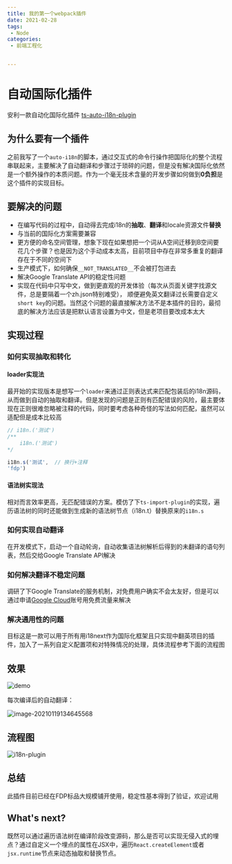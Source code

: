 ```yaml
---
title: 我的第一个webpack插件
date: 2021-02-28
tags:
 - Node
categories:
 - 前端工程化


---
```


# 自动国际化插件

安利一款自动化国际化插件 [ts-auto-i18n-plugin](https://www.npmjs.com/package/ts-auto-i18n-plugin)

## 为什么要有一个插件

之前我写了一个`auto-i18n`的脚本，通过交互式的命令行操作把国际化的整个流程串联起来，主要解决了自动翻译和步骤过于琐碎的问题，但是没有解决国际化依然是一个额外操作的本质问题。作为一个毫无技术含量的开发步骤如何做到**0负担**是这个插件的实现目标。

## 要解决的问题

- 在编写代码的过程中，自动得去完成i18n的**抽取**、**翻译**和locale资源文件**替换**
- 与当前的国际化方案需要兼容
- 更方便的命名空间管理，想象下现在如果想把一个词从A空间迁移到B空间要花几个步骤？也是因为这个手动成本太高，目前项目中存在非常多重复的翻译存在于不同的空间下
- 生产模式下，如何确保`__NOT_TRANSLATED__`不会被打包进去
- 解决Google Translate API的稳定性问题
- 实现在代码中只写中文，做到更直观的开发体验（每次从页面关键字找源文件，总是要隔着一个zh.json特别难受）， 顺便避免英文翻译过长需要自定义`short key`的问题。当然这个问题的最直接解决方法不是本插件的目的，最彻底的解决方法应该是把默认语言设置为中文，但是老项目要改成本太大



## 实现过程

### 如何实现抽取和转化

#### loader实现法

最开始的实现版本是想写一个`loader`来通过正则表达式来匹配包装后的i18n源码，从而做到自动的抽取和翻译。但是发现的问题是正则有匹配错误的风险，最主要体现在正则很难忽略被注释的代码，同时要考虑各种奇怪的写法如何匹配，虽然可以适配但是成本比较高

```javascript
// i18n.('测试')
/** 
	i18n.('测试') 
*/

i18n.s('测试',  // 换行+注释
'fdp')
```

#### 语法树实现法

相对而言效率更高，无匹配错误的方案。模仿了下`ts-import-plugin`的实现，遍历语法树的同时还能做到生成新的语法树节点（i18n.t）替换原来的`i18n.s`

### 如何实现自动翻译

在开发模式下，启动一个自动轮询，自动收集语法树解析后得到的未翻译的语句列表，然后交给Google Translate API解决

### 如何解决翻译不稳定问题

调研了下Google Translate的服务机制，对免费用户确实不会太友好，但是可以通过申请[Google Cloud](https://cloud.google.com/translate/docs/)账号用免费流量来解决

### 解决通用性的问题

目标这是一款可以用于所有用i18next作为国际化框架且只实现中翻英项目的插件，加入了一系列自定义配置项和对特殊情况的处理，具体流程参考下面的流程图

## 效果

![demo](https://kuimo-markdown-pic.oss-cn-hangzhou.aliyuncs.com/demo.gif)

每次编译后的自动翻译：

![image-20210119134645568](https://kuimo-markdown-pic.oss-cn-hangzhou.aliyuncs.com/image-20210119134645568.png)

## 流程图

![i18n-plugin](https://kuimo-markdown-pic.oss-cn-hangzhou.aliyuncs.com/i18n-plugin.png)



## 总结

此插件目前已经在FDP标品大规模铺开使用，稳定性基本得到了验证，欢迎试用

## What's next?

既然可以通过遍历语法树在编译阶段改变源码，那么是否可以实现无侵入式的埋点？通过自定义一个埋点的属性在JSX中，遍历`React.createElement`或者`jsx.runtime`节点来动态抽取和替换节点。